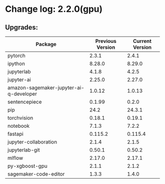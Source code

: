 # Change log: 2.2.0(gpu)

## Upgrades: 

Package | Previous Version | Current Version
---|---|---
pytorch|2.3.1|2.4.1
ipython|8.28.0|8.29.0
jupyterlab|4.1.8|4.2.5
jupyter-ai|2.25.0|2.27.0
amazon-sagemaker-jupyter-ai-q-developer|1.0.12|1.0.13
sentencepiece|0.1.99|0.2.0
pip|24.2|24.3.1
torchvision|0.18.1|0.19.1
notebook|7.1.3|7.2.2
fastapi|0.115.2|0.115.4
jupyter-collaboration|2.1.4|2.1.5
jupyterlab-git|0.50.1|0.50.2
mlflow|2.17.0|2.17.1
py-xgboost-gpu|2.1.1|2.1.2
sagemaker-code-editor|1.3.3|1.4.0
